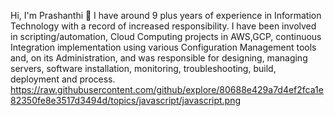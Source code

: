 Hi, I'm Prashanthi 👋
I have around 9 plus years of experience in Information Technology with a record of increased responsibility.
I have been involved in scripting/automation, Cloud Computing projects in AWS,GCP, continuous Integration implementation using various Configuration Management tools and, on its Administration, and was responsible for designing, managing servers, software installation, monitoring, troubleshooting, build, deployment and process.
https://raw.githubusercontent.com/github/explore/80688e429a7d4ef2fca1e82350fe8e3517d3494d/topics/javascript/javascript.png
